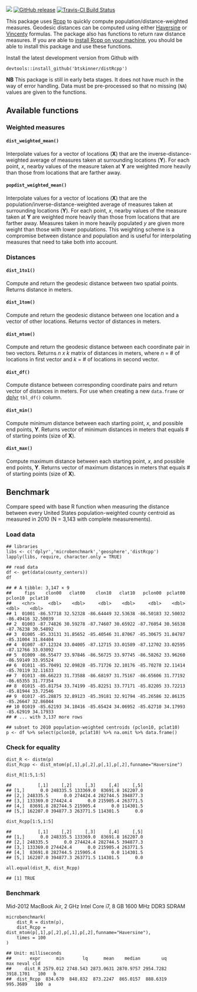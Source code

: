 ![](https://img.shields.io/badge/dev-beta-red.svg) [![GitHub
release](https://img.shields.io/github/release/btskinner/distRcpp.svg)](https://github.com/btskinner/distRcpp)
[![Travis-CI Build
Status](https://travis-ci.org/btskinner/distRcpp.svg?branch=master)](https://travis-ci.org/btskinner/distRcpp)

This package uses [Rcpp](http://www.rcpp.org) to quickly compute
population/distance-weighted measures. Geodesic distances can be
computed using either
[Haversine](https://en.wikipedia.org/wiki/Haversine_formula) or
[Vincenty](https://en.wikipedia.org/wiki/Vincenty%27s_formulae)
formulas. The package also has functions to return raw distance
measures. If you are able to [install Rcpp on your
machine](https://github.com/RcppCore/Rcpp), you should be able to
install this package and use these functions.

Install the latest development version from Github with

    devtools::install_github('btskinner/distRcpp')

**NB** This package is still in early beta stages. It does not have much
in the way of error handling. Data must be pre-processed so that no
missing (`NA`) values are given to the functions.

Available functions
-------------------

### Weighted measures

#### `dist_weighted_mean()`

Interpolate values for a vector of locations (**X**) that are the
inverse-distance-weighted average of measures taken at surrounding
locations (**Y**). For each point, *x*, nearby values of the measure
taken at **Y** are weighted more heavily than those from locations that
are farther away.

#### `popdist_weighted_mean()`

Interpolate values for a vector of locations (**X**) that are the
population/inverse-distance-weighted average of measures taken at
surrounding locations (**Y**). For each point, *x*, nearby values of the
measure taken at **Y** are weighted more heavily than those from
locations that are farther away. Measures taken in more heavily
populated *y* are given more weight than those with lower populations.
This weighting scheme is a compromise between distance and population
and is useful for interpolating measures that need to take both into
account.

### Distances

#### `dist_1to1()`

Compute and return the geodesic distance between two spatial points.
Returns distance in meters.

#### `dist_1tom()`

Compute and return the geodesic distance between one location and a
vector of other locations. Returns vector of distances in meters.

#### `dist_mtom()`

Compute and return the geodesic distance between each coordinate pair in
two vectors. Returns *n x k* matrix of distances in meters, where *n* =
\# of locations in first vector and *k* = \# of locations in second
vector.

#### `dist_df()`

Compute distance between corresponding coordinate pairs and return
vector of distances in meters. For use when creating a new `data.frame`
or [dplyr](https://CRAN.R-project.org/package=dplyr) `tbl_df()` column.

#### `dist_min()`

Compute minimum distance between each starting point, *x*, and possible
end points, **Y**. Returns vector of minimum distances in meters that
equals \# of starting points (size of **X**).

#### `dist_max()`

Compute maximum distance between each starting point, *x*, and possible
end points, **Y**. Returns vector of maximum distances in meters that
equals \# of starting points (size of **X**).

Benchmark
---------

Compare speed with base R function when measuring the distance between
every United States population-weighted county centroid as measured in
2010 (N = 3,143 with complete measurements).

### Load data

    ## libraries
    libs <- c('dplyr','microbenchmark','geosphere','distRcpp')
    lapply(libs, require, character.only = TRUE)

    ## read data
    df <- get(data(county_centers))
    df

    ## # A tibble: 3,147 × 9
    ##     fips    clon00   clat00    clon10   clat10   pclon00  pclat00   pclon10  pclat10
    ##    <chr>     <dbl>    <dbl>     <dbl>    <dbl>     <dbl>    <dbl>     <dbl>    <dbl>
    ## 1  01001 -86.57718 32.52328 -86.64449 32.53638 -86.50183 32.50032 -86.49416 32.50039
    ## 2  01003 -87.74826 30.59278 -87.74607 30.65922 -87.76054 30.56538 -87.76238 30.54892
    ## 3  01005 -85.33131 31.85652 -85.40546 31.87067 -85.30675 31.84787 -85.31004 31.84404
    ## 4  01007 -87.12324 33.04005 -87.12715 33.01589 -87.12702 33.02595 -87.12766 33.03092
    ## 5  01009 -86.55477 33.97846 -86.56725 33.97745 -86.58262 33.96260 -86.59149 33.95524
    ## 6  01011 -85.70491 32.09828 -85.71726 32.10176 -85.70278 32.11414 -85.70119 32.11633
    ## 7  01013 -86.66223 31.73588 -86.68197 31.75167 -86.65606 31.77192 -86.65355 31.77354
    ## 8  01015 -85.81754 33.74199 -85.82251 33.77171 -85.82205 33.72213 -85.81944 33.72546
    ## 9  01017 -85.28875 32.89123 -85.39181 32.91794 -85.26586 32.86135 -85.26647 32.86044
    ## 10 01019 -85.62193 34.18416 -85.65424 34.06952 -85.62710 34.17993 -85.62919 34.17933
    ## # ... with 3,137 more rows

    ## subset to 2010 population-weighted centroids (pclon10, pclat10)
    p <- df %>% select(pclon10, pclat10) %>% na.omit %>% data.frame()

### Check for equality

    dist_R <- distm(p)
    dist_Rcpp <- dist_mtom(p[,1],p[,2],p[,1],p[,2],funname="Haversine")

    dist_R[1:5,1:5]

    ##          [,1]     [,2]     [,3]     [,4]     [,5]
    ## [1,]      0.0 248335.5 133369.0  83691.8 162207.0
    ## [2,] 248335.5      0.0 274424.4 282744.5 394877.3
    ## [3,] 133369.0 274424.4      0.0 215905.4 263771.5
    ## [4,]  83691.8 282744.5 215905.4      0.0 114301.5
    ## [5,] 162207.0 394877.3 263771.5 114301.5      0.0

    dist_Rcpp[1:5,1:5]

    ##          [,1]     [,2]     [,3]     [,4]     [,5]
    ## [1,]      0.0 248335.5 133369.0  83691.8 162207.0
    ## [2,] 248335.5      0.0 274424.4 282744.5 394877.3
    ## [3,] 133369.0 274424.4      0.0 215905.4 263771.5
    ## [4,]  83691.8 282744.5 215905.4      0.0 114301.5
    ## [5,] 162207.0 394877.3 263771.5 114301.5      0.0

    all.equal(dist_R, dist_Rcpp)

    ## [1] TRUE

### Benchmark

Mid-2012 MacBook Air, 2 GHz Intel Core i7, 8 GB 1600 MHz DDR3 SDRAM

    microbenchmark(
        dist_R = distm(p),
        dist_Rcpp = dist_mtom(p[,1],p[,2],p[,1],p[,2],funname="Haversine"),
        times = 100
    )

    ## Unit: milliseconds
    ##       expr      min       lq      mean    median        uq       max neval cld
    ##     dist_R 2579.012 2748.543 2873.0631 2870.9757 2954.7282 3918.1701   100   b
    ##  dist_Rcpp  834.670  848.832  873.2247  865.0157  888.6319  995.3689   100  a
